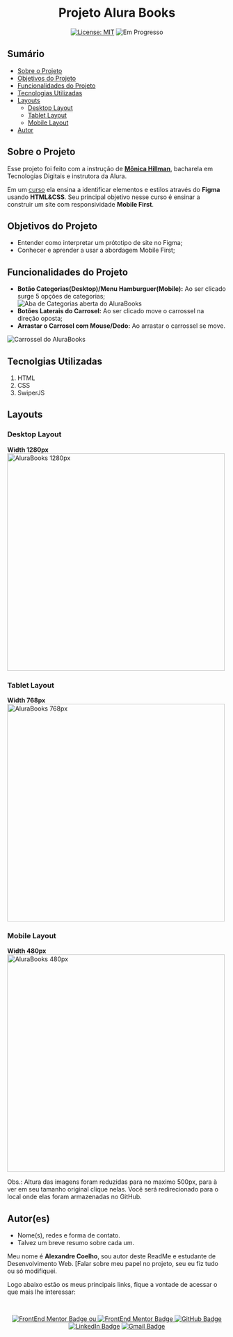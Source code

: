 <h1 align="center"> Projeto Alura Books </h1>

<p align="center">  </p>

<div align="center">

  <a href="https://github.com/coelhoalexandre/projeto-portfolio-alura/blob/main/LICENSE" target="_blank"><img src="https://img.shields.io/badge/License-MIT-yellow.svg" alt="License: MIT"></a> <img src="https://img.shields.io/badge/Em_Progresso-blue.svg" alt="Em Progresso">

</div>

## Sumário

- [Sobre o Projeto](#sobre-o-projeto)
- [Objetivos do Projeto](#objetivos-do-projeto)
- [Funcionalidades do Projeto](#funcionalidades-do-projeto)
- [Tecnologias Utilizadas](#tecnolgias-utilizadas)
- [Layouts](#layouts)
  - [Desktop Layout](#desktop-layout)
  - [Tablet Layout](#tablet-layout)
  - [Mobile Layout](#mobile-layout)
- [Autor](#autores)

## Sobre o Projeto

Esse projeto foi feito com a instrução de [**Mônica Hillman**](https://github.com/MonicaHillman), bacharela em Tecnologias Digitais e instrutora da Alura.

Em um [curso](https://cursos.alura.com.br/course/html-css-responsividade-mobile-first) ela ensina a identificar elementos e estilos através do **Figma** usando **HTML&CSS**. Seu principal objetivo nesse curso é ensinar a construir um site com responsividade **Mobile First**.

## Objetivos do Projeto

- Entender como interpretar um prótotipo de site no Figma;
- Conhecer e aprender a usar a abordagem Mobile First;

## Funcionalidades do Projeto

- **Botão Categorias(Desktop)/Menu Hamburguer(Mobile):** Ao ser clicado surge 5 opções de categorias; <br><img src="https://github.com/coelhoalexandre/projetos-alura/blob/main/imagens/alurabook-categorias.png" alt="Aba de Categorias aberta do AluraBooks">
- **Botões Laterais do Carrosel:** Ao ser clicado move o carrossel na direção oposta;
- **Arrastar o Carrosel com Mouse/Dedo:** Ao arrastar o carrossel se move.
<img src="https://github.com/coelhoalexandre/projetos-alura/blob/main/imagens/alurabook-carrossel.png" alt="Carrossel do AluraBooks">
  
## Tecnolgias Utilizadas

1. HTML
2. CSS
3. SwiperJS

## Layouts

### Desktop Layout

**Width 1280px**
<img src="https://github.com/coelhoalexandre/projetos-alura/blob/main/imagens/alurabooks-1280px.jpg" alt="AluraBooks 1280px" height="500px">

### Tablet Layout

**Width 768px**
<img src="https://github.com/coelhoalexandre/projetos-alura/blob/main/imagens/alurabooks-768px.jpg" alt="AluraBooks 768px" height="500px">

### Mobile Layout

**Width 480px**
<img src="https://github.com/coelhoalexandre/projetos-alura/blob/main/imagens/alurabooks-480px.jpg" alt="AluraBooks 480px" height="500px">

Obs.: Altura das imagens foram reduzidas para no maximo 500px, para à ver em seu tamanho original clique nelas. Você será redirecionado para o local onde elas foram armazenadas no GitHub.
## Autor(es)

- Nome(s), redes e forma de contato. 
- Talvez um breve resumo sobre cada um.

Meu nome é **Alexandre Coelho**, sou autor deste ReadMe e estudante de Desenvolvimento Web. [Falar sobre meu papel no projeto, seu eu fiz tudo ou só modifiquei.

Logo abaixo estão os meus principais links, fique a vontade de acessar o que mais lhe interessar:

<br>

<div align="center">

<a href = "https://www.frontendmentor.io/profile/coelhoalexandre" target="_blank"><img src="https://img.shields.io/badge/Frontend_Mentor-black?style=for-the-badge&logo=frontendmentor&logoColor=aqua" alt="FrontEnd Mentor Badge"> ou <a href = "https://www.frontendmentor.io/profile/coelhoalexandre" target="_blank"><img src="https://img.shields.io/badge/Frontend_Mentor-white?style=for-the-badge&logo=frontendmentor&logoColor=blue" alt="FrontEnd Mentor Badge">
<a href = "https://github.com/coelhoalexandre"><img src="https://img.shields.io/badge/GitHub-%23333?style=for-the-badge&logo=github&logoColor=white" alt="GitHub Badge"></a>
<a href="https://www.linkedin.com/in/-coelhoalexandre/" target="_blank"><img src="https://img.shields.io/badge/-LinkedIn-%230077B5?style=for-the-badge&logo=linkedin&logoColor=white" alt="LinkedIn Badge"></a>
<a href = "mailto:alexandrecoelhocontato@gmail.com" target="_blank"><img src="https://img.shields.io/badge/-Gmail-critical?style=for-the-badge&logo=gmail&logoColor=white" target="_blank" alt="Gmail Badge"></a>
